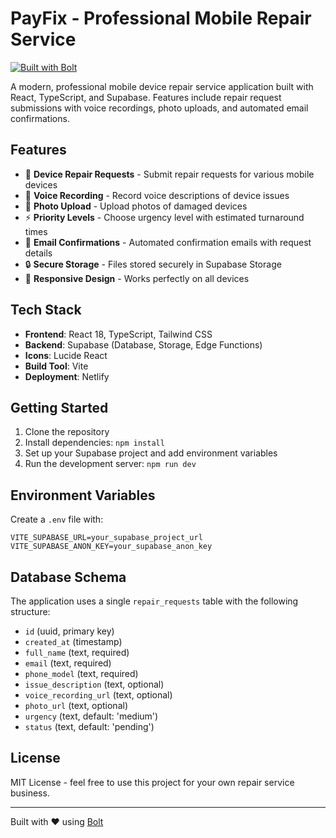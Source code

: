 # PayFix - Professional Mobile Repair Service

[![Built with Bolt](https://img.shields.io/badge/Built%20with-Bolt-blue?style=for-the-badge&logo=bolt&logoColor=white)](https://bolt.new)

A modern, professional mobile device repair service application built with React, TypeScript, and Supabase. Features include repair request submissions with voice recordings, photo uploads, and automated email confirmations.

## Features

- 📱 **Device Repair Requests** - Submit repair requests for various mobile devices
- 🎤 **Voice Recording** - Record voice descriptions of device issues
- 📸 **Photo Upload** - Upload photos of damaged devices
- ⚡ **Priority Levels** - Choose urgency level with estimated turnaround times
- 📧 **Email Confirmations** - Automated confirmation emails with request details
- 🔒 **Secure Storage** - Files stored securely in Supabase Storage
- 📱 **Responsive Design** - Works perfectly on all devices

## Tech Stack

- **Frontend**: React 18, TypeScript, Tailwind CSS
- **Backend**: Supabase (Database, Storage, Edge Functions)
- **Icons**: Lucide React
- **Build Tool**: Vite
- **Deployment**: Netlify

## Getting Started

1. Clone the repository
2. Install dependencies: `npm install`
3. Set up your Supabase project and add environment variables
4. Run the development server: `npm run dev`

## Environment Variables

Create a `.env` file with:

```
VITE_SUPABASE_URL=your_supabase_project_url
VITE_SUPABASE_ANON_KEY=your_supabase_anon_key
```

## Database Schema

The application uses a single `repair_requests` table with the following structure:

- `id` (uuid, primary key)
- `created_at` (timestamp)
- `full_name` (text, required)
- `email` (text, required)
- `phone_model` (text, required)
- `issue_description` (text, optional)
- `voice_recording_url` (text, optional)
- `photo_url` (text, optional)
- `urgency` (text, default: 'medium')
- `status` (text, default: 'pending')

## License

MIT License - feel free to use this project for your own repair service business.

---

Built with ❤️ using [Bolt](https://bolt.new)